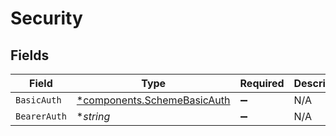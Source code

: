 # Security


## Fields

| Field                                                                     | Type                                                                      | Required                                                                  | Description                                                               |
| ------------------------------------------------------------------------- | ------------------------------------------------------------------------- | ------------------------------------------------------------------------- | ------------------------------------------------------------------------- |
| `BasicAuth`                                                               | [*components.SchemeBasicAuth](../../models/components/schemebasicauth.md) | :heavy_minus_sign:                                                        | N/A                                                                       |
| `BearerAuth`                                                              | **string*                                                                 | :heavy_minus_sign:                                                        | N/A                                                                       |